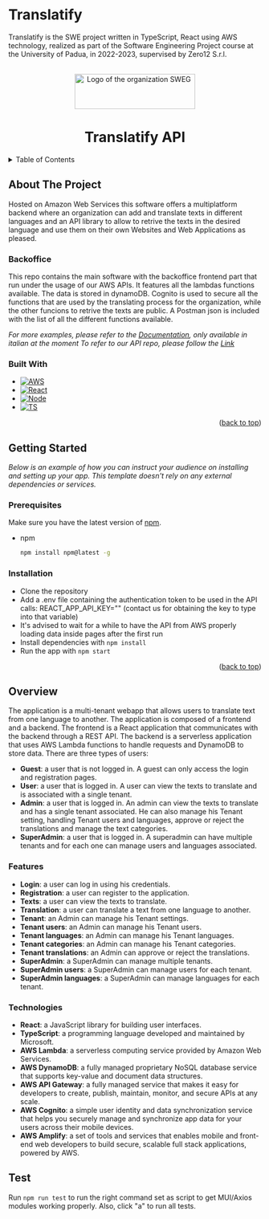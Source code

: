 <a name="readme-top"></a>
# Translatify

Translatify is the SWE project written in TypeScript, React using AWS technology, realized as part of the Software Engineering Project course at the University of Padua, in 2022-2023, supervised by Zero12 S.r.l.

<!-- PROJECT LOGO -->
<br />
<div align="center">
  <a href="https://github.com/othneildrew/Best-README-Template">
    <img src="https://github.com/SWEG-Software-Engineering-Group/SWEG-Software-Engineering-Group.github.io/blob/main/img/sweg_logo.png" alt="Logo of the organization SWEG" width="240" height="70">
  </a>

  <h1 align="center">Translatify API</h1>
</div>

<!-- TABLE OF CONTENTS -->
<details>
  <summary>Table of Contents</summary>
  <ol>
    <li>
      <a href="#about-the-project">About The Project</a>
      <ul>
        <li><a href="#backoffice">Backoffice</a></li>
        <li><a href="#built-with">Built With</a></li>
      </ul>
    </li>
    <li>
      <a href="#getting-started">Getting Started</a>
      <ul>
        <li><a href="#prerequisites">Prerequisites</a></li>
        <li><a href="#installation">Installation</a></li>
      </ul>
    </li>
    <li>
      <a href="#overview">Overview</a>
      <ul>
        <li><a href="#features">Features</a></li>
        <li><a href="#technologies">Technologies</a></li>
      </ul>
    </li>
    <li>
      <ul>
        <li><a href="#test">Test</a></li>
      </ul>
    </li>
  </ol>
</details>

<!-- ABOUT THE PROJECT -->
## About The Project

Hosted on Amazon Web Services this software offers a multiplatform backend where an organization can add and translate texts in different languages and an API library to allow to retrive the texts in the desired language and use them on their own Websites and Web Applications as pleased. 

### Backoffice

This repo contains the main software with the backoffice frontend part that run under the usage of our AWS APIs. It features all the lambdas functions available. The data is stored in dynamoDB. Cognito is used to secure all the functions that are used by the translating process for the organization, while the other funcions to retrive the texts are public. A Postman json is included with the list of all the different functions available.

_For more examples, please refer to the [Documentation](https://github.com/SWEG-Software-Engineering-Group/SWEG-Software-Engineering-Group.github.io/blob/main/pb/esterni/Manuale%20Sviluppatore/Manuale%20Sviluppatore.pdf), only available in italian at the moment_
_To refer to our API repo, please follow the [Link](https://github.com/SWEG-Software-Engineering-Group/API)_

### Built With

* [![AWS][AWS.com]][AWS-url]
* [![React][React.js]][React-url]
* [![Node][Node.js]][Node-url]
* [![TS][Typescript.js]][Typescript-url]

<p align="right">(<a href="#readme-top">back to top</a>)</p>

<!-- GETTING STARTED -->

## Getting Started

_Below is an example of how you can instruct your audience on installing and setting up your app. This template doesn't rely on any external dependencies or services._

### Prerequisites

Make sure you have the latest version of [npm][npm-url].
* npm
  ```sh
  npm install npm@latest -g
  ```

### Installation

- Clone the repository
- Add a .env file containing the authentication token to be used in the API calls: REACT_APP_API_KEY="" (contact us for obtaining the key to type into that variable)
- It's advised to wait for a while to have the API from AWS properly loading data inside pages after the first run
- Install dependencies with `npm install`
- Run the app with `npm start`

<p align="right">(<a href="#readme-top">back to top</a>)</p>

## Overview

The application is a multi-tenant webapp that allows users to translate text from one language to another. The application is composed of a frontend and a backend. The frontend is a React application that communicates with the backend through a REST API. The backend is a serverless application that uses AWS Lambda functions to handle requests and DynamoDB to store data.
There are three types of users:

- **Guest**: a user that is not logged in. A guest can only access the login and registration pages.
- **User**: a user that is logged in. A user can view the texts to translate and is associated with a single tenant.
- **Admin**: a user that is logged in. An admin can view the texts to translate and has a single tenant associated.
He can also manage his Tenant setting, handling Tenant users and languages, approve or reject the translations and manage the text categories.
- **SuperAdmin**: a user that is logged in. A superadmin can have multiple tenants and for each one can manage users and languages associated.

### Features

- **Login**: a user can log in using his credentials.
- **Registration**: a user can register to the application.
- **Texts**: a user can view the texts to translate.
- **Translation**: a user can translate a text from one language to another.
- **Tenant**: an Admin can manage his Tenant settings.
- **Tenant users**: an Admin can manage his Tenant users.
- **Tenant languages**: an Admin can manage his Tenant languages.
- **Tenant categories**: an Admin can manage his Tenant categories.
- **Tenant translations**: an Admin can approve or reject the translations.
- **SuperAdmin**: a SuperAdmin can manage multiple tenants.
- **SuperAdmin users**: a SuperAdmin can manage users for each tenant.
- **SuperAdmin languages**: a SuperAdmin can manage languages for each tenant.

### Technologies

- **React**: a JavaScript library for building user interfaces.
- **TypeScript**: a programming language developed and maintained by Microsoft.
- **AWS Lambda**: a serverless computing service provided by Amazon Web Services.
- **AWS DynamoDB**: a fully managed proprietary NoSQL database service that supports key-value and document data structures.
- **AWS API Gateway**: a fully managed service that makes it easy for developers to create, publish, maintain, monitor, and secure APIs at any scale.
- **AWS Cognito**: a simple user identity and data synchronization service that helps you securely manage and synchronize app data for your users across their mobile devices.
- **AWS Amplify**: a set of tools and services that enables mobile and front-end web developers to build secure, scalable full stack applications, powered by AWS.

## Test

Run `npm run test` to run the right command set as script to get MUI/Axios modules working properly.
Also, click "a" to run all tests.

<!-- MARKDOWN LINKS & IMAGES -->
<!-- https://www.markdownguide.org/basic-syntax/#reference-style-links -->
[AWS.com]: https://img.shields.io/badge/AWS-%23FF9900.svg?style=for-the-badge&logo=amazon-aws&logoColor=white
[AWS-url]: https://aws.amazon.com/
[React.js]: https://img.shields.io/badge/React-20232A?style=for-the-badge&logo=react&logoColor=61DAFB
[React-url]: https://reactjs.org/
[Node.js]: https://img.shields.io/badge/node.js-6DA55F?style=for-the-badge&logo=node.js&logoColor=white
[Node-url]: https://nodejs.org/
[Typescript.js]: https://img.shields.io/badge/typescript-%23007ACC.svg?style=for-the-badge&logo=typescript&logoColor=white
[Typescript-url]: https://www.typescriptlang.org/
[npm-url]: https://docs.npmjs.com/downloading-and-installing-node-js-and-npm
[aws-cli-url]: https://docs.aws.amazon.com/cli/latest/userguide/getting-started-install.html
